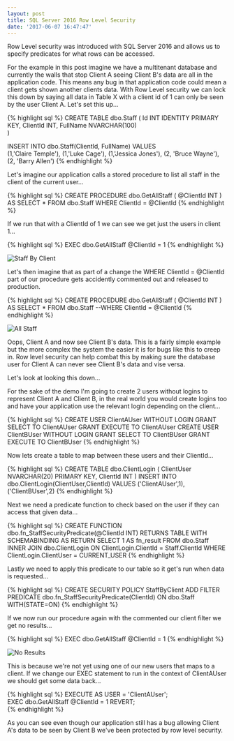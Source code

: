 ```yaml
---
layout: post
title: SQL Server 2016 Row Level Security
date: '2017-06-07 16:47:47'
---
```

Row Level security was introduced with SQL Server 2016 and allows us to specify predicates for what rows can be accessed.

For the example in this post imagine we have a multitenant database and currently the walls that stop Client A seeing Client B's data are all in the application code. This means any bug in that application code could mean a client gets shown another clients data. With Row Level security we can lock this down by saying all data in Table X with a client id of 1 can only be seen by the user Client A. Let's set this up...

{% highlight sql %}
CREATE TABLE dbo.Staff
(
    Id INT IDENTITY PRIMARY KEY,
    ClientId INT,
    FullName NVARCHAR(100)	
)

INSERT INTO dbo.Staff(ClientId, FullName)
VALUES  
    (1,'Claire Temple'),
    (1,'Luke Cage'),
    (1,'Jessica Jones'),
    (2, 'Bruce Wayne'),
    (2, 'Barry Allen')
{% endhighlight %}

Let's imagine our application calls a stored procedure to list all staff in the client of the current user...

{% highlight sql %}
CREATE PROCEDURE dbo.GetAllStaff
(
    @ClientId INT
)
AS
SELECT * FROM dbo.Staff WHERE ClientId = @ClientId
{% endhighlight %}

If we run that with a ClientId of 1 we can see we get just the users in client 1...

{% highlight sql %}
EXEC dbo.GetAllStaff @ClientId = 1
{% endhighlight %}

![Staff By Client]({{site.url}}/content/images/2017-row-security/staff-by-client.JPG)

Let's then imagine that as part of a change the WHERE ClientId = @ClientId part of our procedure gets accidently commented out and released to production.

{% highlight sql %}
CREATE PROCEDURE dbo.GetAllStaff
(
    @ClientId INT
)
AS
SELECT * FROM dbo.Staff --WHERE ClientId = @ClientId
{% endhighlight %}

![All Staff]({{site.url}}/content/images/2017-row-security/all-staff.JPG)

Oops, Client A and now see Client B's data. This is a fairly simple example but the more complex the system the easier it is for bugs like this to creep in. Row level security can help combat this by making sure the database user for Client A can never see Client B's data and vise versa.

Let's look at looking this down...

For the sake of the demo I'm going to create 2 users without logins to represent Client A and Client B, in the real world you would create logins too and have your application use the relevant login depending on the client...

{% highlight sql %}
CREATE USER ClientAUser WITHOUT LOGIN
GRANT SELECT TO ClientAUser
GRANT EXECUTE TO ClientAUser
CREATE USER ClientBUser WITHOUT LOGIN
GRANT SELECT TO ClientBUser
GRANT EXECUTE TO ClientBUser
{% endhighlight %}

Now lets create a table to map between these users and their ClientId...

{% highlight sql %}
CREATE TABLE dbo.ClientLogin
(
    ClientUser NVARCHAR(20) PRIMARY KEY,
    ClientId INT
)
INSERT INTO dbo.ClientLogin(ClientUser,ClientId)
VALUES
    ('ClientAUser',1),
    ('ClientBUser',2)
{% endhighlight %}

Next we need a predicate function to check based on the user if they can access that given data...

{% highlight sql %}
CREATE FUNCTION dbo.fn_StaffSecurityPredicate(@ClientId INT)
	RETURNS TABLE
WITH SCHEMABINDING
AS
RETURN
	SELECT 1 AS fn_result
	FROM dbo.Staff
		INNER JOIN dbo.ClientLogin ON ClientLogin.ClientId = Staff.ClientId
	WHERE 
		ClientLogin.ClientUser = CURRENT_USER
{% endhighlight %}

Lastly we need to apply this predicate to our table so it get's run when data is requested...

{% highlight sql %}
CREATE SECURITY POLICY StaffByClient
	ADD FILTER PREDICATE dbo.fn_StaffSecurityPredicate(ClientId)
	ON dbo.Staff
	WITH(STATE=ON)
{% endhighlight %}

If we now run our procedure again with the commented our client filter we get no results...

{% highlight sql %}
EXEC dbo.GetAllStaff @ClientId = 1
{% endhighlight %}

![No Results]({{site.url}}/content/images/2017-row-security/no-staff.JPG)

This is because we're not yet using one of our new users that maps to a client. If we change our EXEC statement to run in the context of ClientAUser we should get some data back...

{% highlight sql %}
EXECUTE AS USER = 'ClientAUser';  
EXEC dbo.GetAllStaff @ClientId = 1
REVERT;   
{% endhighlight %}

As you can see even though our application still has a bug allowing Client A's data to be seen by Client B we've been protected by row level security.